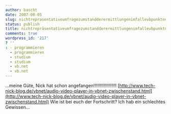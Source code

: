 ```yaml
---
author: bascht
date: 2007-08-05
slug: nichtreprasentativeumfragezumstandderermittlungenimfallevbpunktnetbeleg
status: publish
title: nichtrepräsentativeumfragezumstandderermittlungenimfallevbpunktnetbeleg
comments: true
wordpress_id: '217'
? ''
: - programmieren
  - programmieren
  - studium
  - studium
  - vb.net
  - vb.net
---
```


...meine Güte, Nick hat schon angefangen!!!!!!!!!!!!!!!!!!
[http://www.tech-nick-blog.de/vbnet/audio-video-player-in-vbnet-zwischenstand.html](http://www.tech-nick-blog.de/vbnet/audio-video-player-in-vbnet-zwischenstand.html)
Wie ist bei euch der Fortschritt? Ich hab ein schlechtes
Gewissen...


